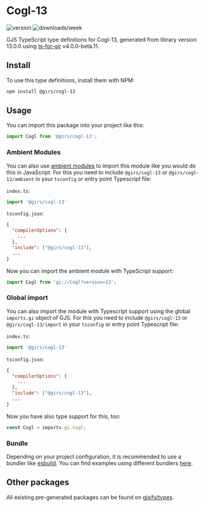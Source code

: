 
# Cogl-13

![version](https://img.shields.io/npm/v/@girs/cogl-13)
![downloads/week](https://img.shields.io/npm/dw/@girs/cogl-13)


GJS TypeScript type definitions for Cogl-13, generated from library version 13.0.0 using [ts-for-gir](https://github.com/gjsify/ts-for-gir) v4.0.0-beta.11.


## Install

To use this type definitions, install them with NPM:
```bash
npm install @girs/cogl-13
```

## Usage

You can import this package into your project like this:
```ts
import Cogl from '@girs/cogl-13';
```

### Ambient Modules

You can also use [ambient modules](https://github.com/gjsify/ts-for-gir/tree/main/packages/cli#ambient-modules) to import this module like you would do this in JavaScript.
For this you need to include `@girs/cogl-13` or `@girs/cogl-13/ambient` in your `tsconfig` or entry point Typescript file:

`index.ts`:
```ts
import '@girs/cogl-13'
```

`tsconfig.json`:
```json
{
  "compilerOptions": {
    ...
  },
  "include": ["@girs/cogl-13"],
  ...
}
```

Now you can import the ambient module with TypeScript support: 

```ts
import Cogl from 'gi://Cogl?version=13';
```

### Global import

You can also import the module with Typescript support using the global `imports.gi` object of GJS.
For this you need to include `@girs/cogl-13` or `@girs/cogl-13/import` in your `tsconfig` or entry point Typescript file:

`index.ts`:
```ts
import '@girs/cogl-13'
```

`tsconfig.json`:
```json
{
  "compilerOptions": {
    ...
  },
  "include": ["@girs/cogl-13"],
  ...
}
```

Now you have also type support for this, too:

```ts
const Cogl = imports.gi.Cogl;
```

### Bundle

Depending on your project configuration, it is recommended to use a bundler like [esbuild](https://esbuild.github.io/). You can find examples using different bundlers [here](https://github.com/gjsify/ts-for-gir/tree/main/examples).

## Other packages

All existing pre-generated packages can be found on [gjsify/types](https://github.com/gjsify/types).

